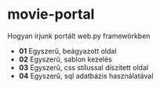 movie-portal
============
Hogyan írjunk portált web.py framewörkben

* **01**  Egyszerű, beágyazott oldal
* **02**  Egyszerű, sablon kezelés
* **03**  Egyszerű, css stílussal díszített oldal
* **04**  Egyszerű, sql adatbázis használatával

